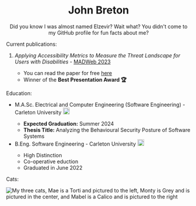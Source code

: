<h1 align="center">John Breton</h1>

<p align="center">
  Did you know I was almost named Elzevir? Wait what? You didn't come to my GitHub profile for fun facts about me?
</p>
<p>
  Current publications:
  <ol>
    <li><i>Applying Accessibility Metrics to Measure the Threat Landscape for Users with Disabilities</i> - <a href="https://madweb.work/program23/">MADWeb 2023</a></li>
    <ul>
      <li> You can read the paper for free <a href="https://madweb.work/papers/2023/madweb23-breton.pdf">here</a></li>
      <li>Winner of the <b>Best Presentation Award 🏆</b></li>
    </ul>
  </ol>
</p>
<p>
  Education:
  <ul>
    <li>M.A.Sc. Electrical and Computer Engineering (Software Engineering) - Carleton University <img src="https://github.com/john-breton/john-breton/assets/55368611/4866ddec-34d0-403b-a17c-0c446b6ad11d" alt="The Carleton University Logo, a red maple leaf within a black shield, with two white waves at the bottom of the shield" style="height: 18px; width: 18px;">
</li>
    <ul>
      <li><b>Expected Graduation:</b> Summer 2024</li>
      <li><b>Thesis Title:</b> Analyzing the Behavioural Security Posture of Software Systems </li>
    </ul>
  <li>B.Eng. Software Engineering - Carleton University <img src="https://github.com/john-breton/john-breton/assets/55368611/4866ddec-34d0-403b-a17c-0c446b6ad11d" alt="The Carleton University Logo, a red maple leaf within a black shield, with two white waves at the bottom of the shield" style="height: 18px; width: 18px;"></li>
    <ul>
      <li>High Distinction</li>
      <li>Co-operative eduction</li>
      <li>Graduated in June 2022</li>
    </ul>
  </ul>
</p>
<p>
  Cats:
</p>
<p class="aligncenter">
  <img src="https://github.com/john-breton/john-breton/assets/55368611/4fdf8852-1720-417e-8a07-e99ec6fdbeee" alt="My three cats, Mae is a Torti and pictured to the left, Monty is Grey and is pictured in the center, and Mabel is a Calico and is pictured to the right" align="center">
</p>


